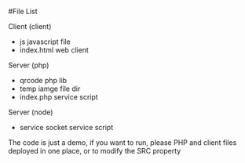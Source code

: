 
#File List

Client (client)
* js              javascript file 
* index.html      web client


Server (php)
* qrcode          php lib
* temp            iamge file dir
* index.php       service script


Server (node)
* service         socket service script


The code is just a demo, if you want to run, please PHP and client files deployed in one place, or to modify the SRC property
